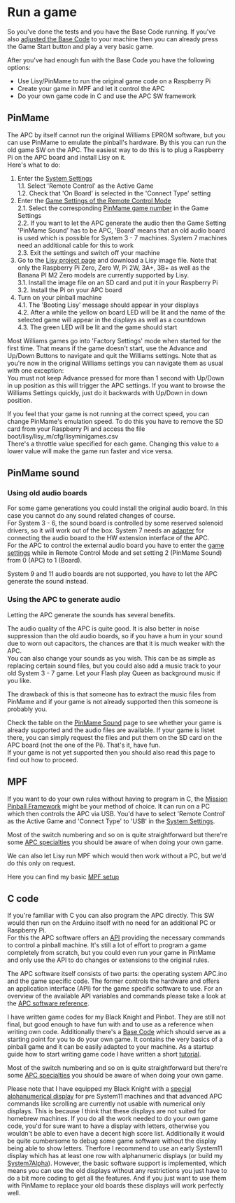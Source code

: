 # Run a game

So you've done the tests and you have the Base Code running. If you've also [adjusted the Base Code](https://github.com/AmokSolderer/APC/blob/master/DOC/SetUpBC.md) to your machine then you can already press the Game Start button and play a very basic game.

After you've had enough fun with the Base Code you have the following options:

* Use Lisy/PinMame to run the original game code on a Raspberry Pi
* Create your game in MPF and let it control the APC
* Do your own game code in C and use the APC SW framework

## PinMame

The APC by itself cannot run the original Williams EPROM software, but you can use PinMame to emulate the pinball's hardware. By this you can run the old game SW on the APC. The easiest way to do this is to plug a Raspberry Pi on the APC board and install Lisy on it.  
Here's what to do:

1. Enter the [System Settings](https://github.com/AmokSolderer/APC/blob/master/DOC/Settings.md#system-settings)  
1.1. Select 'Remote Control' as the Active Game  
1.2. Check that 'On Board' is selected in the 'Connect Type' setting  
2. Enter the [Game Settings of the Remote Control Mode](https://github.com/AmokSolderer/APC/blob/master/DOC/Settings.md#game-settings-in-remote-control-mode)  
2.1. Select the corresponding [PinMame game number](https://github.com/AmokSolderer/APC/blob/master/DOC/lisyminigames.csv) in the Game Settings  
2.2. If you want to let the APC generate the audio then the Game Setting 'PinMame Sound' has to be APC, 'Board' means that an old audio board is used which is possible for System 3 - 7 machines. System 7 machines need an additional cable for this to work  
2.3. Exit the settings and switch off your machine  
3. Go to the [Lisy project page](https://lisy.dev/apc.html) and download a Lisy image file. Note that only the Raspberry Pi Zero, Zero W, Pi 2W, 3A+, 3B+ as well as the Banana PI M2 Zero models are currently supported by Lisy.  
3.1. Install the image file on an SD card and put it in your Raspberry Pi  
3.2. Install the Pi on your APC board  
4. Turn on your pinball machine  
4.1. The 'Booting Lisy' message should appear in your displays  
4.2. After a while the yellow on board LED will be lit and the name of the selected game will appear in the displays as well as a countdown  
4.3. The green LED will be lit and the game should start

Most Williams games go into 'Factory Settings' mode when started for the first time. That means if the game doesn't start, use the Advance and Up/Down Buttons to navigate and quit the Williams settings. Note that as you're now in the original Williams settings you can navigate them as usual with one exception:  
You must not keep Advance pressed for more than 1 second with Up/Down in up position as this will trigger the APC settings. If you want to browse the Williams Settings quickly, just do it backwards with Up/Down in down position.

If you feel that your game is not running at the correct speed, you can change PinMame's emulation speed. To do this you have to remove the SD card from your Raspberry Pi and access the file  
boot/lisy/lisy_m/cfg/lisyminigames.csv  
There's a throttle value specified for each game. Changing this value to a lower value will make the game run faster and vice versa.

## PinMame sound

### Using old audio boards

For some game generations you could install the original audio board. In this case you cannot do any sound related changes of course.  
For System 3 - 6, the sound board is controlled by some reserved solenoid drivers, so it will work out of the box. System 7 needs an [adapter](https://github.com/AmokSolderer/APC/blob/master/DOC/Prepare.md#system-7-audio-cable) for connecting the audio board to the HW extension interface of the APC.  
For the APC to control the external audio board you have to enter the [game settings](https://github.com/AmokSolderer/APC/blob/master/DOC/Settings.md#game-settings-in-remote-control-mode) while in Remote Control Mode and set setting 2 (PinMame Sound) from 0 (APC) to 1 (Board).

System 9 and 11 audio boards are not supported, you have to let the APC generate the sound instead.

### Using the APC to generate audio

Letting the APC generate the sounds has several benefits.

The audio quality of the APC is quite good. It is also better in noise suppression than the old audio boards, so if you have a hum in your sound due to worn out capacitors, the chances are that it is much weaker with the APC.  
You can also change your sounds as you wish. This can be as simple as replacing certain sound files, but you could also add a music track to your old System 3 - 7 game. Let your Flash play Queen as background music if you like.

The drawback of this is that someone has to extract the music files from PinMame and if your game is not already supported then this someone is probably you.

Check the table on the [PinMame Sound](https://github.com/AmokSolderer/APC/blob/master/DOC/PinMame.md) page to see whether your game is already supported and the audio files are available. If your game is listet there, you can simply request the files and put them on the SD card on the APC board (not the one of the Pi). That's it, have fun.  
If your game is not yet supported then you should also read this page to find out how to proceed.

## MPF

If you want to do your own rules without having to program in C, the [Mission Pinball Framework](http://missionpinball.org/) might be your method of choice. It can run on a PC which then controls the APC via USB. You'd have to select 'Remote Control' as the Active Game and  'Connect Type' to 'USB' in the [System Settings](https://github.com/AmokSolderer/APC/blob/master/DOC/Settings.md#system-settings).

Most of the switch numbering and so on is quite straightforward but there're some [APC specialties](https://github.com/AmokSolderer/APC/blob/V01.03/DOC/Specialties.md) you should be aware of when doing your own game.

We can also let Lisy run MPF which would then work without a PC, but we'd do this only on request.

Here you can find my basic [MPF setup](https://github.com/AmokSolderer/APC/tree/master/DOC/Software/MPF)

## C code

If you're familiar with C you can also program the APC directly. This SW would then run on the Arduino itself with no need for an additional PC or Raspberry Pi.  
For this the APC software offers an [API](https://github.com/AmokSolderer/APC/tree/master/DOC/Software/APC_SW_reference.pdf) providing the necessary commands to control a pinball machine. It's still a lot of effort to program a game completely from scratch, but you could even run your game in PinMame and only use the API to do changes or extensions to the original rules.

The APC software itself consists of two parts: the operating system APC.ino and the game specific code. The former controls the hardware and offers an application interface (API) for the game specific software to use. For an overview of the available API variables and commands please take a look at the
[APC software reference](https://github.com/AmokSolderer/APC/blob/master/DOC/Software/APC_SW_reference.pdf).

I have written game codes for my Black Knight and Pinbot. They are still not final, but good enough to have fun with and to use as a reference when writing own code. Additionally there's a [Base Code](https://github.com/AmokSolderer/APC/blob/master/BaseCode.ino) which should serve as a starting point for you to do your own game. It contains the very basics of a pinball game and it can be easily adapted to your machine. As a startup guide how to start writing game code I have written a short [tutorial](https://github.com/AmokSolderer/APC/blob/master/DOC/GameCodeTutorial.md).

Most of the switch numbering and so on is quite straightforward but there're some [APC specialties](https://github.com/AmokSolderer/APC/blob/V01.03/DOC/Specialties.md) you should be aware of when doing your own game.

Please note that I have equipped my Black Knight with a [special alphanumerical display](https://github.com/AmokSolderer/APC/blob/master/DOC/Sys7Alpha.md) for pre System11 machines and that advanced APC commands like scrolling are currently not usable with numerical only displays. This is because I think that these displays are not suited for homebrew machines. If you do all the work needed to do your own game code, you'd for sure want to have a display with letters, otherwise you wouldn't be able to even have a decent high score list. Additionally it would be quite cumbersome to debug some game software without the display being able to show letters. Therfore I recommend to use an early System11 display which has at least one row with alphanumeric displays (or build my [System7Alpha](https://github.com/AmokSolderer/APC/tree/master/DOC/Hardware/Sys7Alpha)). However, the basic software support is implemented, which means you can use the old displays without any restrictions you just have to do a bit more coding to get all the features. And if you just want to use them with PinMame to replace your old boards these displays will work perfectly well.
